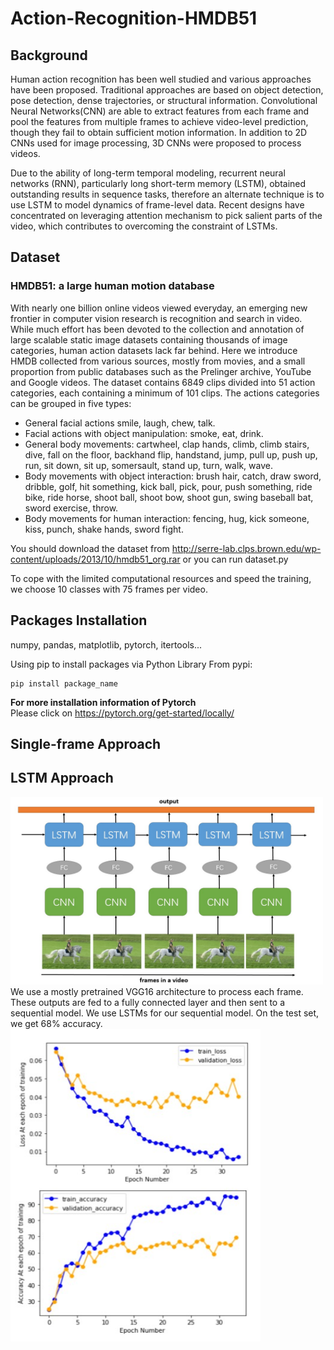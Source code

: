 # Action-Recognition-HMDB51
## Background

Human action recognition has been well studied and various approaches have been proposed. Traditional approaches are based on object detection, pose detection, dense trajectories, or structural information. Convolutional Neural Networks(CNN) are able to extract features from each frame and pool the features from multiple frames to achieve video-level prediction, though they fail to obtain sufficient motion information. In addition to 2D CNNs used for image processing, 3D CNNs were proposed to process videos.

Due to the ability of long-term temporal modeling, recurrent neural networks (RNN), particularly long short-term memory (LSTM), obtained outstanding results in sequence tasks, therefore an alternate technique is to use LSTM to model dynamics of frame-level data. Recent designs have concentrated on leveraging attention mechanism to pick salient parts of the video, which contributes to overcoming the constraint of LSTMs.

## Dataset
### HMDB51: a large human motion database

With nearly one billion online videos viewed everyday, an emerging new frontier in computer vision research is recognition and search in video. While much effort has been devoted to the collection and annotation of large scalable static image datasets containing thousands of image categories, human action datasets lack far behind. Here we introduce HMDB collected from various sources, mostly from movies, and a small proportion from public databases such as the Prelinger archive, YouTube and Google videos. The dataset contains 6849 clips divided into 51 action categories, each containing a minimum of 101 clips. The actions categories can be grouped in five types:

- General facial actions smile, laugh, chew, talk.
- Facial actions with object manipulation: smoke, eat, drink.
- General body movements: cartwheel, clap hands, climb, climb stairs, dive, fall on the floor, backhand flip, handstand, jump, pull up, push up, run, sit down, sit up, somersault, stand up, turn, walk, wave.
- Body movements with object interaction: brush hair, catch, draw sword, dribble, golf, hit something, kick ball, pick, pour, push something, ride bike, ride horse, shoot ball, shoot bow, shoot gun, swing baseball bat, sword exercise, throw.
- Body movements for human interaction: fencing, hug, kick someone, kiss, punch, shake hands, sword fight.

You should download the dataset from http://serre-lab.clps.brown.edu/wp-content/uploads/2013/10/hmdb51_org.rar or you can run dataset.py

To cope with the limited computational resources and speed the training, we choose 10 classes with 75 frames per video.

## Packages Installation
numpy, pandas, matplotlib, pytorch, itertools...

Using pip to install packages via Python Library From pypi:  
```
pip install package_name
```
**For more installation information of Pytorch**  
Please click on https://pytorch.org/get-started/locally/ 


## Single-frame Approach


## LSTM Approach
<img src="https://github.com/FredZCY/Action-Recognition-HMDB51/blob/main/imgs/architecture.jpg" width="500" height="300" />
We use a mostly pretrained VGG16 architecture to process each frame. These outputs are fed to a fully connected
layer and then sent to a sequential model. We use LSTMs for our sequential model. On the test set, we get 68% accuracy.

<img src="https://github.com/FredZCY/Action-Recognition-HMDB51/blob/main/imgs/acc&loss.jpg" width="400" height="500" />


